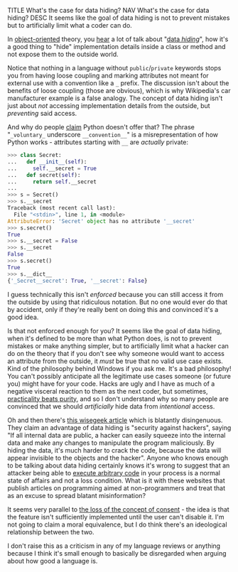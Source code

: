 TITLE What's the case for data hiding?
NAV What's the case for data hiding?
DESC It seems like the goal of data hiding is not to prevent mistakes but to artificially limit what a coder can do.

In [object-oriented](oop) theory, you <a rel="nofollow" href="https://www.techopedia.com/definition/14738/data-hiding">hear</a> a lot of talk about "<a rel="nofollow" href="https://en.wikipedia.org/wiki/Information_hiding">data *hiding*</a>", how it's a good thing to "hide" implementation details inside a class or method and not expose them to the outside world.

Notice that nothing in a language without `public`/`private` keywords stops you from having loose coupling and marking attributes not meant for external use with a convention like a `_` prefix. The discussion isn't about the benefits of loose coupling (those are obvious), which is why Wikipedia's car manufacturer example is a false analogy. The concept of data hiding isn't just about *not* accessing implementation details from the outside, but *preventing* said access.

And why do people [claim](https://www.ruby-lang.org/en/documentation/ruby-from-other-languages/to-ruby-from-python/) Python doesn't offer that? The phrase "`_voluntary_` underscore `__convention__`" is a misrepresentation of how Python works - attributes starting with `__` are *actually* private:
```python
>>> class Secret:
...   def __init__(self):
...     self.__secret = True
...   def secret(self):
...     return self.__secret
...
>>> s = Secret()
>>> s.__secret
Traceback (most recent call last):
  File "<stdin>", line 1, in <module>
AttributeError: 'Secret' object has no attribute '__secret'
>>> s.secret()
True
>>> s.__secret = False
>>> s.__secret
False
>>> s.secret()
True
>>> s.__dict__
{'_Secret__secret': True, '__secret': False}
```
I guess technically this isn't *enforced* because you can still access it from the outside by using that ridiculous notation. But no one would ever do that by accident, only if they're really bent on doing this and convinced it's a good idea.

Is that not enforced enough for you? It seems like the goal of data hiding, when it's defined to be more than what Python does, is not to prevent mistakes or make anything simpler, but to artificially limit what a hacker can do on the theory that if you don't see why someone would want to access an attribute from the outside, it *must* be true that no valid use case exists. Kind of the philosophy behind Windows if you ask me. It's a bad philosophy! You can't possibly anticipate all the legitimate use cases someone (or future you) might have for your code. Hacks are ugly and I have as much of a negative visceral reaction to them as the next coder, but sometimes, [practicality beats purity](https://www.python.org/dev/peps/pep-0020/), and so I don't understand why so many people are convinced that we should *artificially* hide data from *intentional* access.

Oh and then there's [this wisegeek article](https://www.wisegeek.com/what-is-data-hiding.htm) which is blatantly disingenuous. They claim an advantage of data hiding is "security against hackers", saying "If all internal data are public, a hacker can easily squeeze into the internal data and make any changes to manipulate the program maliciously. By hiding the data, it's much harder to crack the code, because the data will appear invisible to the objects and the hacker". Anyone who knows enough to be talking about data hiding certainly knows it's wrong to suggest that an attacker being able to [execute arbitrary code](https://en.wikipedia.org/wiki/Arbitrary_code_execution) in your process is a normal state of affairs and not a loss condition. What is it with these websites that publish articles on programming aimed at non-programmers and treat that as an excuse to spread blatant misinformation?

It seems very parallel to [the loss of the concept of consent](/protagonism/consent) - the idea is that the feature isn't sufficiently implemented until the user can't disable it. I'm not going to claim a moral equivalence, but I do think there's an ideological relationship between the two.

I don't raise this as a criticism in any of my language reviews or anything because I think it's small enough to basically be disregarded when arguing about how good a language is.
